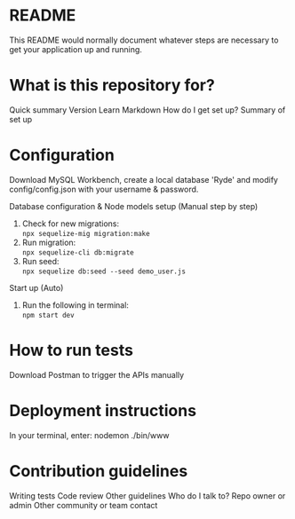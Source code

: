 README
========================
This README would normally document whatever steps are necessary to get your application up and running.


What is this repository for?
========================
Quick summary
Version
Learn Markdown
How do I get set up?
Summary of set up


Configuration
========================
Download MySQL Workbench, create a local database 'Ryde' and modify config/config.json with your username & password. 

Database configuration & Node models setup (Manual step by step)
1. Check for new migrations:\
```npx sequelize-mig migration:make ```
2. Run migration:\
```npx sequelize-cli db:migrate```
3. Run seed:\
```npx sequelize db:seed --seed demo_user.js```


Start up (Auto)
1. Run the following in terminal:\
```npm start dev ```

How to run tests
========================
Download Postman to trigger the APIs manually


Deployment instructions
========================
In your terminal, enter: nodemon ./bin/www


Contribution guidelines
========================
Writing tests
Code review
Other guidelines
Who do I talk to?
Repo owner or admin
Other community or team contact
